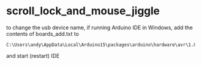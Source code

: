 # scroll_lock_and_mouse_jiggle

to change the usb device name, if running Arduino IDE in Windows, add the contents of 
boards_add.txt to

```
C:\Users\andy\AppData\Local\Arduino15\packages\arduino\hardware\avr\1.8.6\boards.txt
```

and start (restart) IDE
